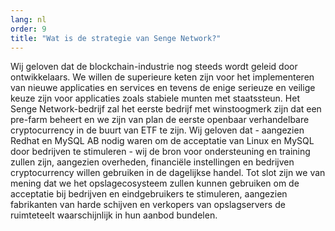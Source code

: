 ```yaml
---
lang: nl
order: 9
title: "Wat is de strategie van Senge Network?"
---
```


Wij geloven dat de blockchain-industrie nog steeds wordt geleid door ontwikkelaars. We willen de superieure keten zijn voor het implementeren van nieuwe applicaties en services en tevens de enige serieuze en veilige keuze zijn voor applicaties zoals stabiele munten met staatssteun. Het Senge Network-bedrijf zal het eerste bedrijf met winstoogmerk zijn dat een pre-farm beheert en we zijn van plan de eerste openbaar verhandelbare cryptocurrency in de buurt van ETF te zijn. Wij geloven dat - aangezien Redhat en MySQL AB nodig waren om de acceptatie van Linux en MySQL door bedrijven te stimuleren - wij de bron voor ondersteuning en training zullen zijn, aangezien overheden, financiële instellingen en bedrijven cryptocurrency willen gebruiken in de dagelijkse handel. Tot slot zijn we van mening dat we het opslagecosysteem zullen kunnen gebruiken om de acceptatie bij bedrijven en eindgebruikers te stimuleren, aangezien fabrikanten van harde schijven en verkopers van opslagservers de ruimteteelt waarschijnlijk in hun aanbod bundelen.
